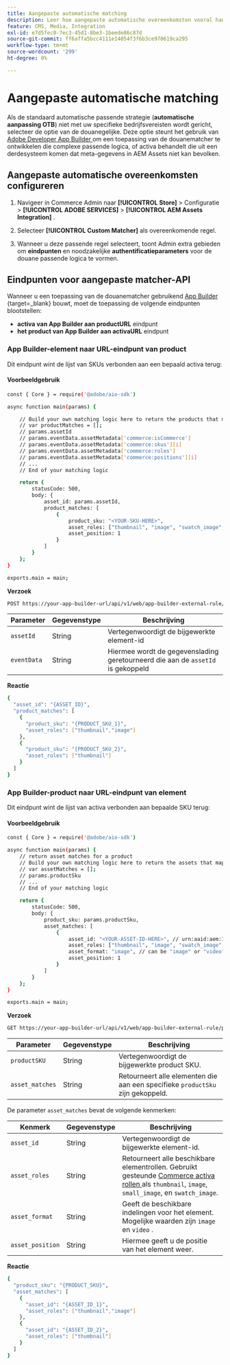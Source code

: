 ```yaml
---
title: Aangepaste automatische matching
description: Leer hoe aangepaste automatische overeenkomsten vooral handig zijn voor handelaren met complexe matching-logica of voor bedrijven die vertrouwen op een systeem van derden dat geen metagegevens in AEM Assets kan invullen.
feature: CMS, Media, Integration
exl-id: e7d5fec0-7ec3-45d1-8be3-1beede86c87d
source-git-commit: ff6affa5bcc4111e14054f3f6b3ce970619ca295
workflow-type: tm+mt
source-wordcount: '299'
ht-degree: 0%

---
```


# Aangepaste automatische matching

Als de standaard automatische passende strategie (**automatische aanpassing OTB**) niet met uw specifieke bedrijfsvereisten wordt gericht, selecteer de optie van de douanegelijke. Deze optie steunt het gebruik van [ Adobe Developer App Builder ](https://experienceleague.adobe.com/nl/docs/commerce-learn/tutorials/adobe-developer-app-builder/introduction-to-app-builder) om een toepassing van de douanematcher te ontwikkelen die complexe passende logica, of activa behandelt die uit een derdesysteem komen dat meta-gegevens in AEM Assets niet kan bevolken.

## Aangepaste automatische overeenkomsten configureren

1. Navigeer in Commerce Admin naar **[!UICONTROL Store]** > Configuratie > **[!UICONTROL ADOBE SERVICES]** > **[!UICONTROL AEM Assets Integration]** .

1. Selecteer **[!UICONTROL Custom Matcher]** als overeenkomende regel.

1. Wanneer u deze passende regel selecteert, toont Admin extra gebieden om **eindpunten** en noodzakelijke **authentificatieparameters** voor de douane passende logica te vormen.

## Eindpunten voor aangepaste matcher-API

Wanneer u een toepassing van de douanematcher gebruikend [ App Builder ](https://experienceleague.adobe.com/nl/docs/commerce-learn/tutorials/adobe-developer-app-builder/introduction-to-app-builder){target=_blank} bouwt, moet de toepassing de volgende eindpunten blootstellen:

* **activa van App Builder aan productURL** eindpunt
* **het product van App Builder aan activaURL** eindpunt

### App Builder-element naar URL-eindpunt van product

Dit eindpunt wint de lijst van SKUs verbonden aan een bepaald activa terug:

#### Voorbeeldgebruik

```bash
const { Core } = require('@adobe/aio-sdk')

async function main(params) {

    // Build your own matching logic here to return the products that map to the assetId
    // var productMatches = [];
    // params.assetId
    // params.eventData.assetMetadata['commerce:isCommerce']
    // params.eventData.assetMetadata['commerce:skus'][i]
    // params.eventData.assetMetadata['commerce:roles']
    // params.eventData.assetMetadata['commerce:positions'][i]
    // ...
    // End of your matching logic

    return {
        statusCode: 500,
        body: {
            asset_id: params.assetId,
            product_matches: [
                {
                    product_sku: "<YOUR-SKU-HERE>",
                    asset_roles: ["thumbnail", "image", "swatch_image", "small_image"],
                    asset_position: 1
                }
            ]
        }
    };
}

exports.main = main;
```

**Verzoek**

```bash
POST https://your-app-builder-url/api/v1/web/app-builder-external-rule/asset-to-product
```

| Parameter | Gegevenstype | Beschrijving |
| --- | --- | --- |
| `assetId` | String | Vertegenwoordigt de bijgewerkte element-id |
| `eventData` | String | Hiermee wordt de gegevenslading geretourneerd die aan de `assetId` is gekoppeld |

**Reactie**

```bash
{
  "asset_id": "{ASSET_ID}",
  "product_matches": [
    {
      "product_sku": "{PRODUCT_SKU_1}",
      "asset_roles": ["thumbnail","image"]
    },
    {
      "product_sku": "{PRODUCT_SKU_2}",
      "asset_roles": ["thumbnail"]
    }
  ]
}
```

### App Builder-product naar URL-eindpunt van element

Dit eindpunt wint de lijst van activa verbonden aan bepaalde SKU terug:

#### Voorbeeldgebruik

```bash
const { Core } = require('@adobe/aio-sdk')

async function main(params) {
    // return asset matches for a product
    // Build your own matching logic here to return the assets that map to the productSku
    // var assetMatches = [];
    // params.productSku
    // ...
    // End of your matching logic

    return {
        statusCode: 500,
        body: {
            product_sku: params.productSku,
            asset_matches: [
                {
                    asset_id: "<YOUR-ASSET-ID-HERE>", // urn:aaid:aem:1aa1d5i2-17h8-40a7-a228-e3ur588deee1
                    asset_roles: ["thumbnail", "image", "swatch_image", "small_image"],
                    asset_format: "image", // can be "image" or "video"
                    asset_position: 1
                }
            ]
        }
    };
}

exports.main = main;
```

**Verzoek**

```bash
GET https://your-app-builder-url/api/v1/web/app-builder-external-rule/product-to-asset
```

| Parameter | Gegevenstype | Beschrijving |
| --- | --- | --- |
| `productSKU` | String | Vertegenwoordigt de bijgewerkte product SKU. |
| `asset_matches` | String | Retourneert alle elementen die aan een specifieke `productSku` zijn gekoppeld. |

De parameter `asset_matches` bevat de volgende kenmerken:

| Kenmerk | Gegevenstype | Beschrijving |
| --- | --- | --- |
| `asset_id` | String | Vertegenwoordigt de bijgewerkte element-id. |
| `asset_roles` | String | Retourneert alle beschikbare elementrollen. Gebruikt gesteunde [ Commerce activa rollen ](https://experienceleague.adobe.com/nl/docs/commerce-admin/catalog/products/digital-assets/product-image#image-roles) als `thumbnail`, `image`, `small_image`, en `swatch_image`. |
| `asset_format` | String | Geeft de beschikbare indelingen voor het element. Mogelijke waarden zijn `image` en `video` . |
| `asset_position` | String | Hiermee geeft u de positie van het element weer. |

**Reactie**

```bash
{
  "product_sku": "{PRODUCT_SKU}",
  "asset_matches": [
    {
      "asset_id": "{ASSET_ID_1}",
      "asset_roles": ["thumbnail","image"]
    },
    {
      "asset_id": "{ASSET_ID_2}",
      "asset_roles": ["thumbnail"]
    }
  ]
}
```
